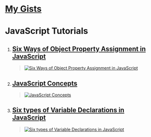 # [My Gists](https://gist.github.com/abhisekp)

# JavaScript Tutorials

1. ## [Six Ways of Object Property Assignment in JavaScript](http://bit.ly/js-obj)
   > [![Six Ways of Object Property Assignment in JavaScript](https://i.imgur.com/g0W9lGk.png)](http://bit.ly/js-obj)
2. ## [JavaScript Concepts](https://bit.ly/js-concepts)
   > [![JavaScript Concepts](https://i.imgur.com/BdhA2NL.png)](https://bit.ly/js-concepts)
3. ## [Six types of Variable Declarations in JavaScript](http://bit.ly/js-vars)
   > [![Six types of Variable Declarations in JavaScript](https://i.imgur.com/ErRL7Er.png)](http://bit.ly/js-vars)
